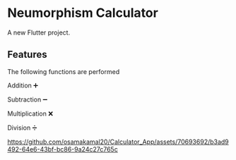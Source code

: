 # Neumorphism Calculator

A new Flutter project.

## Features

The following functions are performed

Addition ➕ 

Subtraction ➖ 

Multiplication ❌ 

Division ➗



https://github.com/osamakamal20/Calculator_App/assets/70693692/b3ad9492-64e6-43bf-bc86-9a24c27c765c


